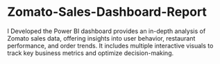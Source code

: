# Zomato-Sales-Dashboard-Report
I Developed the Power BI dashboard provides an in-depth analysis of Zomato sales data, offering insights into user behavior, restaurant performance, and order trends. It includes multiple interactive visuals to track key business metrics and optimize decision-making.
